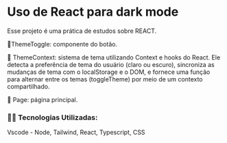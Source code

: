 # Uso de React para dark mode

Esse projeto é uma prática de estudos sobre REACT.

🔹ThemeToggle: componente do botão.

🔹 ThemeContext: sistema de tema utilizando Context e hooks do React. Ele detecta a preferência de tema do usuário (claro ou escuro), sincroniza as mudanças de tema com o localStorage e o DOM, e fornece uma função para alternar entre os temas (toggleTheme) por meio de um contexto compartilhado.

🔹 Page: página principal. 

### 👨‍💻️ Tecnologias Utilizadas:
Vscode - Node, Tailwind, React, Typescript, CSS
